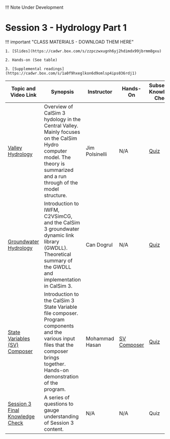 !!! Note
    Under Development

# Session 3 - Hydrology Part 1

!!! important "CLASS MATERIALS - DOWNLOAD THEM HERE"
   
    1. [Slides](https://cadwr.box.com/s/zzpczwxugnh6yj2hdimdx99jbrmm8gxu)

    2. Hands-on (See table)

    3. [Supplemental readings](https://cadwr.box.com/s/1a0f9hxeglkon6d9omlsp4ips036rdj1)

| Topic and Video Link | Synopsis | Instructor |Hands-On | Subsection Knowledge Check  | 
| --- | --- | --- | --- | --- |
| [Valley Hydrology]()  | Overview of CalSim 3 hydology in the Central Valley. Mainly focuses on the CalSim Hydro computer model. The theory is summarized and a run through of the model structure. | Jim Polsinelli | N/A | [Quiz]() |
| [Groundwater Hydrology]()  | Introduction to IWFM, C2VSimCG, and the CalSim 3 groundwater dynamic link library (GWDLL). Theoretical summary of the GWDLL and implementation in CalSim 3.  | Can Dogrul | N/A | [Quiz]() |
| [State Variables (SV) Composer]()  | Introduction to the CalSim 3 State Variable file composer. Program components and the various input files that the composer brings together. Hands-on demonstration of the program. | Mohammad Hasan | [SV Composer](https://cadwr.box.com/s/k8prhgb0airysl26jpw4l0gg95g87ucx) | [Quiz]() |
| [Session 3 Final Knowledge Check]() | A series of questions to gauge understanding of Session 3 content.  | N/A | N/A | Quiz |

